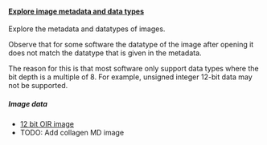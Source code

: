 <h4 id="metadata_and_datatype"><a href="#metadata_and_datatype">Explore image metadata and data types</a></h4> 

Explore the metadata and datatypes of images. 

Observe that for some software the datatype of the image after opening it does not match the datatype that is given in the metadata.

The reason for this is that most software only support data types where the bit depth is a multiple of 8. For example, unsigned integer 12-bit data may not be supported.

##### Image data

- [12 bit OIR image](https://github.com/NEUBIAS/training-resources/raw/master/image_data/xy_12bit__plant.oir)
- TODO: Add collagen MD image
